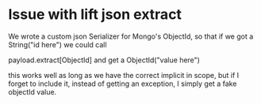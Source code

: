 
Issue with lift json extract
=======

We wrote a custom json Serializer for Mongo's ObjectId, so that if we got a String("id here") we could call

payload.extract[ObjectId] and get a ObjectId("value here")

this works well as long as we have the correct implicit in scope, but if I forget to include it, instead of getting an exception, I simply get a fake objectId value.
